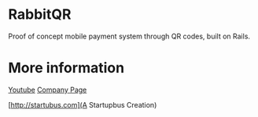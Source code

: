 # RabbitQR 
Proof of concept mobile payment system through QR codes, built on Rails.

# More information
[Youtube](http://www.youtube.com/watch?v=W86bPD3CbdU)
[Company Page](http://rabbitqr.com)

[http://startubus.com](A Startupbus Creation)
